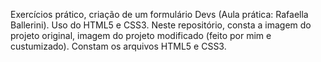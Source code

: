  Exercícios prático, criação de um formulário Devs (Aula prática: Rafaella Ballerini).
 Uso do HTML5 e CSS3.
 Neste repositório, consta a imagem do projeto original, imagem do projeto modificado (feito por mim e custumizado).
 Constam os arquivos HTML5 e CSS3.
